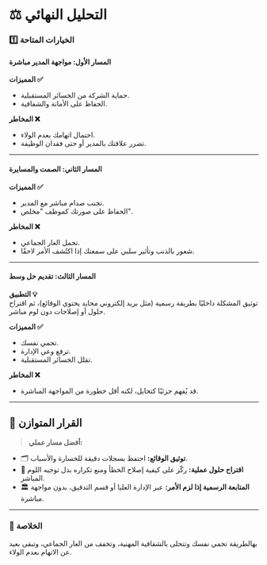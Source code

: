 # ⚖️ التحليل النهائي

### 1️⃣ الخيارات المتاحة

#### **المسار الأول: مواجهة المدير مباشرة**

**المميزات ✅**
- حماية الشركة من الخسائر المستقبلية.  
- الحفاظ على الأمانة والشفافية.  

**المخاطر ❌**
- احتمال اتهامك بعدم الولاء.  
- تضرر علاقتك بالمدير أو حتى فقدان الوظيفة.  

---

#### **المسار الثاني: الصمت والمسايرة**

**المميزات ✅**
- تجنب صدام مباشر مع المدير.  
- الحفاظ على صورتك كموظف "مخلص".  

**المخاطر ❌**
- تحمل العار الجماعي.  
- شعور بالذنب وتأثير سلبي على سمعتك إذا اكتُشف الأمر لاحقًا.  

---

#### **المسار الثالث: تقديم حل وسط**

**التطبيق 💡**  
توثيق المشكلة داخليًا بطريقة رسمية (مثل بريد إلكتروني محايد يحتوي الوقائع)، ثم اقتراح حلول أو إصلاحات دون لوم مباشر.

**المميزات ✅**
- تحمي نفسك.  
- ترفع وعي الإدارة.  
- تقلل الخسائر المستقبلية.  

**المخاطر ❌**
- قد يُفهم جزئيًا كتحايل، لكنه أقل خطورة من المواجهة المباشرة.  

---

## 🧩 القرار المتوازن

> **أفضل مسار عملي:**

- 🗂️ **توثيق الوقائع:** احتفظ بسجلات دقيقة للخسارة والأسباب.  
- 🧠 **اقتراح حلول عملية:** ركّز على كيفية إصلاح الخطأ ومنع تكراره بدل توجيه اللوم المباشر.  
- 🏛️ **المتابعة الرسمية إذا لزم الأمر:** عبر الإدارة العليا أو قسم التدقيق، بدون مواجهة مباشرة.  

---

### 💬 الخلاصة

بهالطريقة تحمي نفسك وتتحلى بالشفافية المهنية، وتخفف من العار الجماعي، وتبقى بعيد عن الاتهام بعدم الولاء.
